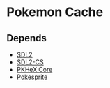 # Pokemon Cache

## Depends

- [SDL2](https://github.com/libsdl-org/)
- [SDL2-CS](https://github.com/flibitijibibo/SDL2-CS)
- [PKHeX.Core](https://github.com/kwsch/PKHeX)
- [Pokesprite](https://github.com/msikma/pokesprite)
